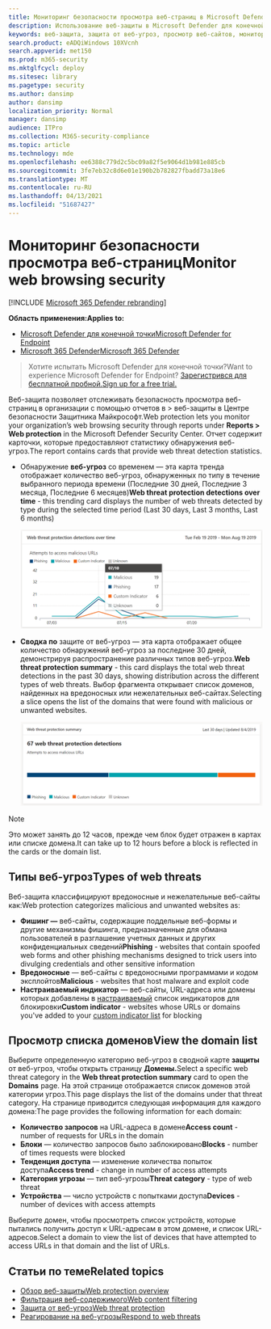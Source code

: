 ```yaml
---
title: Мониторинг безопасности просмотра веб-страниц в Microsoft Defender для конечной точки
description: Использование веб-защиты в Microsoft Defender для конечной точки для мониторинга безопасности просмотра веб-страниц
keywords: веб-защита, защита от веб-угроз, просмотр веб-сайтов, мониторинг, отчеты, карты, список доменов, безопасность, фишинг, вредоносные программы, эксплойт, веб-сайты, защита сети, Edge, Internet Explorer, Chrome, Firefox, веб-браузер
search.product: eADQiWindows 10XVcnh
search.appverid: met150
ms.prod: m365-security
ms.mktglfcycl: deploy
ms.sitesec: library
ms.pagetype: security
ms.author: dansimp
author: dansimp
localization_priority: Normal
manager: dansimp
audience: ITPro
ms.collection: M365-security-compliance
ms.topic: article
ms.technology: mde
ms.openlocfilehash: ee6388c779d2c5bc09a82f5e9064d1b981e885cb
ms.sourcegitcommit: 3fe7eb32c8d6e01e190b2b782827fbadd73a18e6
ms.translationtype: MT
ms.contentlocale: ru-RU
ms.lasthandoff: 04/13/2021
ms.locfileid: "51687427"
---
```

# <a name="monitor-web-browsing-security"></a><span data-ttu-id="e8ed7-104">Мониторинг безопасности просмотра веб-страниц</span><span class="sxs-lookup"><span data-stu-id="e8ed7-104">Monitor web browsing security</span></span>

[!INCLUDE [Microsoft 365 Defender rebranding](../../includes/microsoft-defender.md)]

<span data-ttu-id="e8ed7-105">**Область применения:**</span><span class="sxs-lookup"><span data-stu-id="e8ed7-105">**Applies to:**</span></span>
- [<span data-ttu-id="e8ed7-106">Microsoft Defender для конечной точки</span><span class="sxs-lookup"><span data-stu-id="e8ed7-106">Microsoft Defender for Endpoint</span></span>](https://go.microsoft.com/fwlink/p/?linkid=2154037)
- [<span data-ttu-id="e8ed7-107">Microsoft 365 Defender</span><span class="sxs-lookup"><span data-stu-id="e8ed7-107">Microsoft 365 Defender</span></span>](https://go.microsoft.com/fwlink/?linkid=2118804)

><span data-ttu-id="e8ed7-108">Хотите испытать Microsoft Defender для конечной точки?</span><span class="sxs-lookup"><span data-stu-id="e8ed7-108">Want to experience Microsoft Defender for Endpoint?</span></span> [<span data-ttu-id="e8ed7-109">Зарегистрився для бесплатной пробной.</span><span class="sxs-lookup"><span data-stu-id="e8ed7-109">Sign up for a free trial.</span></span>](https://www.microsoft.com/microsoft-365/windows/microsoft-defender-atp?ocid=docs-wdatp-main-abovefoldlink&rtc=1)

<span data-ttu-id="e8ed7-110">Веб-защита позволяет отслеживать безопасность просмотра веб-страниц в  организации с помощью отчетов в > веб-защиты в Центре безопасности Защитника Майкрософт.</span><span class="sxs-lookup"><span data-stu-id="e8ed7-110">Web protection lets you monitor your organization’s web browsing security through reports under **Reports > Web protection** in the Microsoft Defender Security Center.</span></span> <span data-ttu-id="e8ed7-111">Отчет содержит карточки, которые предоставляют статистику обнаружения веб-угроз.</span><span class="sxs-lookup"><span data-stu-id="e8ed7-111">The report contains cards that provide web threat detection statistics.</span></span>

- <span data-ttu-id="e8ed7-112">Обнаружение **веб-угроз** со временем — эта карта тренда отображает количество веб-угроз, обнаруженных по типу в течение выбранного периода времени (Последние 30 дней, Последние 3 месяца, Последние 6 месяцев)</span><span class="sxs-lookup"><span data-stu-id="e8ed7-112">**Web threat protection detections over time** - this trending card displays the number of web threats detected by type during the selected time period (Last 30 days, Last 3 months, Last 6 months)</span></span>
 
    ![Изображение карты, показывающая обнаружение защиты от веб-угроз со временем](images/wtp-blocks-over-time.png)

- <span data-ttu-id="e8ed7-114">**Сводка по** защите от веб-угроз — эта карта отображает общее количество обнаружений веб-угроз за последние 30 дней, демонстрируя распространение различных типов веб-угроз.</span><span class="sxs-lookup"><span data-stu-id="e8ed7-114">**Web threat protection summary** - this card displays the total web threat detections in the past 30 days, showing distribution across the different types of web threats.</span></span> <span data-ttu-id="e8ed7-115">Выбор фрагмента открывает список доменов, найденных на вредоносных или нежелательных веб-сайтах.</span><span class="sxs-lookup"><span data-stu-id="e8ed7-115">Selecting a slice opens the list of the domains that were found with malicious or unwanted websites.</span></span>

    ![Изображение карты с сводкой защиты от веб-угроз](images/wtp-summary.png)

>[!Note]
><span data-ttu-id="e8ed7-117">Это может занять до 12 часов, прежде чем блок будет отражен в картах или списке домена.</span><span class="sxs-lookup"><span data-stu-id="e8ed7-117">It can take up to 12 hours before a block is reflected in the cards or the domain list.</span></span>

## <a name="types-of-web-threats"></a><span data-ttu-id="e8ed7-118">Типы веб-угроз</span><span class="sxs-lookup"><span data-stu-id="e8ed7-118">Types of web threats</span></span>

<span data-ttu-id="e8ed7-119">Веб-защита классифицируют вредоносные и нежелательные веб-сайты как:</span><span class="sxs-lookup"><span data-stu-id="e8ed7-119">Web protection categorizes malicious and unwanted websites as:</span></span>

- <span data-ttu-id="e8ed7-120">**Фишинг —** веб-сайты, содержащие поддельные веб-формы и другие механизмы фишинга, предназначенные для обмана пользователей в разглашение учетных данных и других конфиденциальных сведений</span><span class="sxs-lookup"><span data-stu-id="e8ed7-120">**Phishing** - websites that contain spoofed web forms and other phishing mechanisms designed to trick users into divulging credentials and other sensitive information</span></span>
- <span data-ttu-id="e8ed7-121">**Вредоносные** — веб-сайты с вредоносными программами и кодом эксплойтов</span><span class="sxs-lookup"><span data-stu-id="e8ed7-121">**Malicious** - websites that host malware and exploit code</span></span>
- <span data-ttu-id="e8ed7-122">**Настраиваемый индикатор** — веб-сайты, URL-адреса или домены которых добавлены в [настраиваемый](manage-indicators.md) список индикаторов для блокировки</span><span class="sxs-lookup"><span data-stu-id="e8ed7-122">**Custom indicator** - websites whose URLs or domains you've added to your [custom indicator list](manage-indicators.md) for blocking</span></span>

## <a name="view-the-domain-list"></a><span data-ttu-id="e8ed7-123">Просмотр списка доменов</span><span class="sxs-lookup"><span data-stu-id="e8ed7-123">View the domain list</span></span>

<span data-ttu-id="e8ed7-124">Выберите определенную категорию веб-угроз в сводной карте **защиты** от веб-угроз, чтобы открыть страницу **Домены.**</span><span class="sxs-lookup"><span data-stu-id="e8ed7-124">Select a specific web threat category in the **Web threat protection summary** card to open the **Domains** page.</span></span> <span data-ttu-id="e8ed7-125">На этой странице отображается список доменов этой категории угроз.</span><span class="sxs-lookup"><span data-stu-id="e8ed7-125">This page displays the list of the domains under that threat category.</span></span> <span data-ttu-id="e8ed7-126">На странице приводится следующая информация для каждого домена:</span><span class="sxs-lookup"><span data-stu-id="e8ed7-126">The page provides the following information for each domain:</span></span>

- <span data-ttu-id="e8ed7-127">**Количество запросов** на URL-адреса в домене</span><span class="sxs-lookup"><span data-stu-id="e8ed7-127">**Access count** - number of requests for URLs in the domain</span></span>
- <span data-ttu-id="e8ed7-128">**Блоки** — количество запросов было заблокировано</span><span class="sxs-lookup"><span data-stu-id="e8ed7-128">**Blocks** - number of times requests were blocked</span></span>
- <span data-ttu-id="e8ed7-129">**Тенденция доступа** — изменение количества попыток доступа</span><span class="sxs-lookup"><span data-stu-id="e8ed7-129">**Access trend** - change in number of access attempts</span></span>
- <span data-ttu-id="e8ed7-130">**Категория угрозы** — тип веб-угрозы</span><span class="sxs-lookup"><span data-stu-id="e8ed7-130">**Threat category** - type of web threat</span></span>
- <span data-ttu-id="e8ed7-131">**Устройства** — число устройств с попытками доступа</span><span class="sxs-lookup"><span data-stu-id="e8ed7-131">**Devices** - number of devices with access attempts</span></span>

<span data-ttu-id="e8ed7-132">Выберите домен, чтобы просмотреть список устройств, которые пытались получить доступ к URL-адресам в этом домене, и список URL-адресов.</span><span class="sxs-lookup"><span data-stu-id="e8ed7-132">Select a domain to view the list of devices that have attempted to access URLs in that domain and the list of URLs.</span></span>

## <a name="related-topics"></a><span data-ttu-id="e8ed7-133">Статьи по теме</span><span class="sxs-lookup"><span data-stu-id="e8ed7-133">Related topics</span></span>

- [<span data-ttu-id="e8ed7-134">Обзор веб-защиты</span><span class="sxs-lookup"><span data-stu-id="e8ed7-134">Web protection overview</span></span>](web-protection-overview.md)
- [<span data-ttu-id="e8ed7-135">Фильтрация веб-содержимого</span><span class="sxs-lookup"><span data-stu-id="e8ed7-135">Web content filtering</span></span>](web-content-filtering.md)
- [<span data-ttu-id="e8ed7-136">Защита от веб-угроз</span><span class="sxs-lookup"><span data-stu-id="e8ed7-136">Web threat protection</span></span>](web-threat-protection.md)
- [<span data-ttu-id="e8ed7-137">Реагирование на веб-угрозы</span><span class="sxs-lookup"><span data-stu-id="e8ed7-137">Respond to web threats</span></span>](web-protection-response.md)
